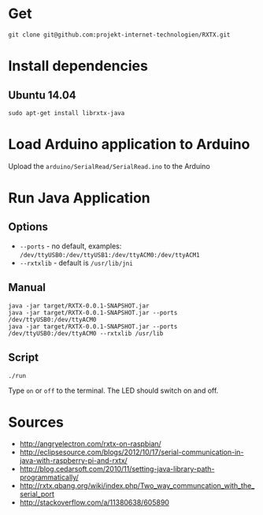 # Get

```
git clone git@github.com:projekt-internet-technologien/RXTX.git
```

# Install dependencies

## Ubuntu 14.04

```
sudo apt-get install librxtx-java
```

# Load Arduino application to Arduino

Upload the `arduino/SerialRead/SerialRead.ino` to the Arduino

# Run Java Application

## Options

* `--ports` - no default, examples: `/dev/ttyUSB0:/dev/ttyUSB1:/dev/ttyACM0:/dev/ttyACM1`
* `--rxtxlib` - default is `/usr/lib/jni`

## Manual 

```
java -jar target/RXTX-0.0.1-SNAPSHOT.jar
java -jar target/RXTX-0.0.1-SNAPSHOT.jar --ports /dev/ttyUSB0:/dev/ttyACM0
java -jar target/RXTX-0.0.1-SNAPSHOT.jar --ports /dev/ttyUSB0:/dev/ttyACM0 --rxtxlib /usr/lib
```

## Script

```
./run
```

Type `on` or `off` to the terminal. The LED should switch on and off.

# Sources

* http://angryelectron.com/rxtx-on-raspbian/
* http://eclipsesource.com/blogs/2012/10/17/serial-communication-in-java-with-raspberry-pi-and-rxtx/
* http://blog.cedarsoft.com/2010/11/setting-java-library-path-programmatically/
* http://rxtx.qbang.org/wiki/index.php/Two_way_communcation_with_the_serial_port
* http://stackoverflow.com/a/11380638/605890
